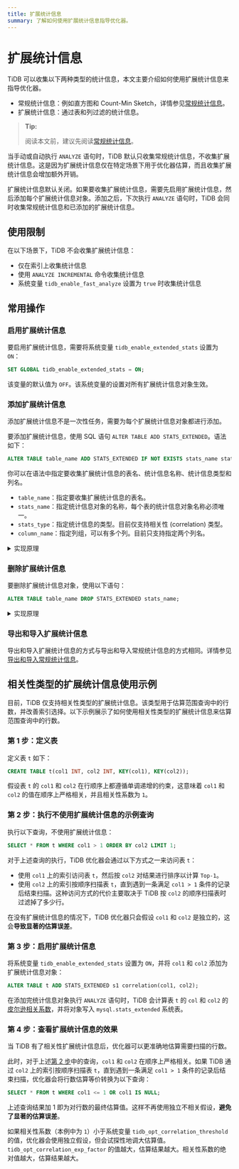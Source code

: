 ```yaml
---
title: 扩展统计信息
summary: 了解如何使用扩展统计信息指导优化器。
---
```


# 扩展统计信息

TiDB 可以收集以下两种类型的统计信息，本文主要介绍如何使用扩展统计信息来指导优化器。

- 常规统计信息：例如直方图和 Count-Min Sketch，详情参见[常规统计信息](/statistics.md)。
- 扩展统计信息：通过表和列过滤的统计信息。

> **Tip:**
>
> 阅读本文前，建议先阅读[常规统计信息](/statistics.md)。

当手动或自动执行 `ANALYZE` 语句时，TiDB 默认只收集常规统计信息，不收集扩展统计信息。这是因为扩展统计信息仅在特定场景下用于优化器估算，而且收集扩展统计信息会增加额外开销。

扩展统计信息默认关闭。如果要收集扩展统计信息，需要先启用扩展统计信息，然后添加每个扩展统计信息对象。添加之后，下次执行 `ANALYZE` 语句时，TiDB 会同时收集常规统计信息和已添加的扩展统计信息。

## 使用限制

在以下场景下，TiDB 不会收集扩展统计信息：

- 仅在索引上收集统计信息
- 使用 `ANALYZE INCREMENTAL` 命令收集统计信息
- 系统变量 `tidb_enable_fast_analyze` 设置为 `true` 时收集统计信息

## 常用操作

### 启用扩展统计信息

要启用扩展统计信息，需要将系统变量 `tidb_enable_extended_stats` 设置为 `ON`：

```sql
SET GLOBAL tidb_enable_extended_stats = ON;
```

该变量的默认值为 `OFF`。该系统变量的设置对所有扩展统计信息对象生效。

### 添加扩展统计信息

添加扩展统计信息不是一次性任务，需要为每个扩展统计信息对象都进行添加。

要添加扩展统计信息，使用 SQL 语句 `ALTER TABLE ADD STATS_EXTENDED`。语法如下：

```sql
ALTER TABLE table_name ADD STATS_EXTENDED IF NOT EXISTS stats_name stats_type(column_name, column_name...);
```

你可以在语法中指定要收集扩展统计信息的表名、统计信息名称、统计信息类型和列名。

- `table_name`：指定要收集扩展统计信息的表名。
- `stats_name`：指定统计信息对象的名称，每个表的统计信息对象名称必须唯一。
- `stats_type`：指定统计信息的类型。目前仅支持相关性 (correlation) 类型。
- `column_name`：指定列组，可以有多个列。目前只支持指定两个列名。

<details>
<summary>实现原理</summary>

为了提高访问性能，每个 TiDB 节点在系统表 `mysql.stats_extended` 中维护一份缓存，用于扩展统计信息。在添加扩展统计信息后，下次执行 `ANALYZE` 语句时，如果系统表 `mysql.stats_extended` 中有相应的对象，TiDB 将收集扩展统计信息。

每一行在 `mysql.stats_extended` 系统表中都有一个 `version` 列。只要一行数据有更新，`version` 的值就会增加。这样，TiDB 会将表增量加载到内存中，而不是全量加载。

TiDB 定期加载 `mysql.stats_extended` 系统表，以确保缓存与表中的数据保持一致。

> **警告：**
>
> 不建议直接操作 `mysql.stats_extended` 系统表，否则不同 TiDB 节点上的缓存会不一致。如果误操作了该系统表，可以在每个 TiDB 节点上执行以下语句，以清除当前缓存，并重新加载 `mysql.stats_extended` 系统表：
>
> ```sql
> ADMIN RELOAD STATS_EXTENDED;
> ```

</details>

### 删除扩展统计信息

要删除扩展统计信息对象，使用以下语句：

```sql
ALTER TABLE table_name DROP STATS_EXTENDED stats_name;
```

<details>
<summary>实现原理</summary>

在执行删除扩展统计信息对象的语句后，TiDB 不会直接删除 `mysql.stats_extended` 系统表中的对象，而是将相应对象的 `status` 列的值标记为 `2`。其它 TiDB 节点会读取这个变化，并删除内存缓存中的对象。后台的垃圾回收机制会最终删除该对象。

> **警告：**
>
> 不建议直接操作 `mysql.stats_extended` 系统表，否则不同 TiDB 节点上的缓存会不一致。如果误操作了该系统表，可以在每个 TiDB 节点上执行以下语句，以清除当前缓存，并重新加载 `mysql.stats_extended` 系统表：
>
> ```sql
> ADMIN RELOAD STATS_EXTENDED;
> ```

</details>

### 导出和导入扩展统计信息

导出和导入扩展统计信息的方式与导出和导入常规统计信息的方式相同。详情参见[导出和导入常规统计信息](/statistics.md#导出和导入统计信息)。

## 相关性类型的扩展统计信息使用示例

目前，TiDB 仅支持相关性类型的扩展统计信息。该类型用于估算范围查询中的行数，并改善索引选择。以下示例展示了如何使用相关性类型的扩展统计信息来估算范围查询中的行数。

### 第 1 步：定义表

定义表 `t` 如下：

```sql
CREATE TABLE t(col1 INT, col2 INT, KEY(col1), KEY(col2));
```

假设表 `t` 的 `col1` 和 `col2` 在行顺序上都遵循单调递增的约束，这意味着 `col1` 和 `col2` 的值在顺序上严格相关，并且相关性系数为 `1`。

### 第 2 步：执行不使用扩展统计信息的示例查询

执行以下查询，不使用扩展统计信息：

```sql
SELECT * FROM t WHERE col1 > 1 ORDER BY col2 LIMIT 1;
```

对于上述查询的执行，TiDB 优化器会通过以下方式之一来访问表 `t`：

- 使用 `col1` 上的索引访问表 `t`，然后按 `col2` 对结果进行排序以计算 `Top-1`。
- 使用 `col2` 上的索引按顺序扫描表 `t`，直到遇到一条满足 `col1 > 1` 条件的记录后结束扫描。这种访问方式的代价主要取决于 TiDB 按 `col2` 的顺序扫描表时过滤掉了多少行。

在没有扩展统计信息的情况下，TiDB 优化器只会假设 `col1` 和 `col2` 是独立的，这会**导致显著的估算误差**。

### 第 3 步：启用扩展统计信息

将系统变量 `tidb_enable_extended_stats` 设置为 `ON`，并将 `col1` 和 `col2` 添加为扩展统计信息对象：

```sql
ALTER TABLE t ADD STATS_EXTENDED s1 correlation(col1, col2);
```

在添加完统计信息对象执行 `ANALYZE` 语句时，TiDB 会计算表 `t` 的 `col` 和 `col2` 的[皮尔逊相关系数](https://zh.wikipedia.org/zh-cn/皮尔逊积矩相关系数)，并将对象写入 `mysql.stats_extended` 系统表。

### 第 4 步：查看扩展统计信息的效果

当 TiDB 有了相关性扩展统计信息后，优化器可以更准确地估算需要扫描的行数。

此时，对于上述[第 2 步](#第-2-步执行不使用扩展统计信息的示例查询)中的查询，`col1` 和 `col2` 在顺序上严格相关。如果 TiDB 通过 `col2` 上的索引按顺序扫描表 `t`，直到遇到一条满足 `col1 > 1` 条件的记录后结束扫描，优化器会将行数估算等价转换为以下查询：

```sql
SELECT * FROM t WHERE col1 <= 1 OR col1 IS NULL;
```

上述查询结果加 1 即为对行数的最终估算值。这样不再使用独立不相关假设，**避免了显著的估算误差**。

如果相关性系数（本例中为 `1`）小于系统变量 `tidb_opt_correlation_threshold` 的值，优化器会使用独立假设，但会试探性地调大估算值。`tidb_opt_correlation_exp_factor` 的值越大，估算结果越大。相关性系数的绝对值越大，估算结果越大。
